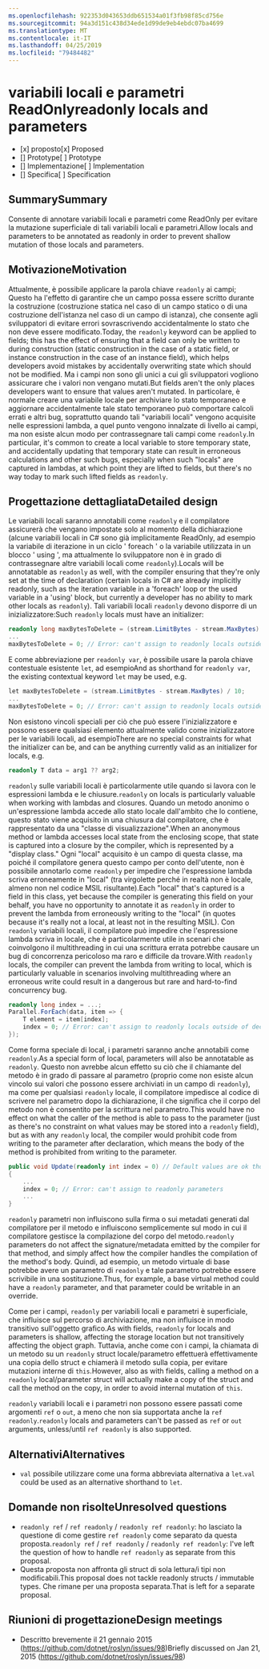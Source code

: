 ```yaml
---
ms.openlocfilehash: 922353d043653ddb651534a01f3fb98f85cd756e
ms.sourcegitcommit: 94a3d151c438d34ede1d99de9eb4ebdc07ba4699
ms.translationtype: MT
ms.contentlocale: it-IT
ms.lasthandoff: 04/25/2019
ms.locfileid: "79484482"
---
```

# <a name="readonly-locals-and-parameters"></a><span data-ttu-id="563be-101">variabili locali e parametri ReadOnly</span><span class="sxs-lookup"><span data-stu-id="563be-101">readonly locals and parameters</span></span>

* <span data-ttu-id="563be-102">[x] proposto</span><span class="sxs-lookup"><span data-stu-id="563be-102">[x] Proposed</span></span>
* <span data-ttu-id="563be-103">[] Prototype</span><span class="sxs-lookup"><span data-stu-id="563be-103">[ ] Prototype</span></span>
* <span data-ttu-id="563be-104">[] Implementazione</span><span class="sxs-lookup"><span data-stu-id="563be-104">[ ] Implementation</span></span>
* <span data-ttu-id="563be-105">[] Specifica</span><span class="sxs-lookup"><span data-stu-id="563be-105">[ ] Specification</span></span>

## <a name="summary"></a><span data-ttu-id="563be-106">Summary</span><span class="sxs-lookup"><span data-stu-id="563be-106">Summary</span></span>
[summary]: #summary

<span data-ttu-id="563be-107">Consente di annotare variabili locali e parametri come ReadOnly per evitare la mutazione superficiale di tali variabili locali e parametri.</span><span class="sxs-lookup"><span data-stu-id="563be-107">Allow locals and parameters to be annotated as readonly in order to prevent shallow mutation of those locals and parameters.</span></span>

## <a name="motivation"></a><span data-ttu-id="563be-108">Motivazione</span><span class="sxs-lookup"><span data-stu-id="563be-108">Motivation</span></span>
[motivation]: #motivation

<span data-ttu-id="563be-109">Attualmente, è possibile applicare la parola chiave `readonly` ai campi; Questo ha l'effetto di garantire che un campo possa essere scritto durante la costruzione (costruzione statica nel caso di un campo statico o di una costruzione dell'istanza nel caso di un campo di istanza), che consente agli sviluppatori di evitare errori sovrascrivendo accidentalmente lo stato che non deve essere modificato.</span><span class="sxs-lookup"><span data-stu-id="563be-109">Today, the `readonly` keyword can be applied to fields; this has the effect of ensuring that a field can only be written to during construction (static construction in the case of a static field, or instance construction in the case of an instance field), which helps developers avoid mistakes by accidentally overwriting state which should not be modified.</span></span> <span data-ttu-id="563be-110">Ma i campi non sono gli unici a cui gli sviluppatori vogliono assicurare che i valori non vengano mutati.</span><span class="sxs-lookup"><span data-stu-id="563be-110">But fields aren't the only places developers want to ensure that values aren't mutated.</span></span> <span data-ttu-id="563be-111">In particolare, è normale creare una variabile locale per archiviare lo stato temporaneo e aggiornare accidentalmente tale stato temporaneo può comportare calcoli errati e altri bug, soprattutto quando tali "variabili locali" vengono acquisite nelle espressioni lambda, a quel punto vengono innalzate di livello ai campi, ma non esiste alcun modo per contrassegnare tali campi come `readonly`.</span><span class="sxs-lookup"><span data-stu-id="563be-111">In particular, it's common to create a local variable to store temporary state, and accidentally updating that temporary state can result in erroneous calculations and other such bugs, especially when such "locals" are captured in lambdas, at which point they are lifted to fields, but there's no way today to mark such lifted fields as `readonly`.</span></span>

## <a name="detailed-design"></a><span data-ttu-id="563be-112">Progettazione dettagliata</span><span class="sxs-lookup"><span data-stu-id="563be-112">Detailed design</span></span>
[design]: #detailed-design

<span data-ttu-id="563be-113">Le variabili locali saranno annotabili come `readonly` e il compilatore assicurerà che vengano impostate solo al momento della dichiarazione (alcune variabili locali in C# sono già implicitamente ReadOnly, ad esempio la variabile di iterazione in un ciclo ' foreach ' o la variabile utilizzata in un blocco ' using ', ma attualmente lo sviluppatore non è in grado di contrassegnare altre variabili locali come `readonly`).</span><span class="sxs-lookup"><span data-stu-id="563be-113">Locals will be annotatable as `readonly` as well, with the compiler ensuring that they're only set at the time of declaration (certain locals in C# are already implicitly readonly, such as the iteration variable in a 'foreach' loop or the used variable in a 'using' block, but currently a developer has no ability to mark other locals as `readonly`).</span></span> <span data-ttu-id="563be-114">Tali variabili locali `readonly` devono disporre di un inizializzatore:</span><span class="sxs-lookup"><span data-stu-id="563be-114">Such `readonly` locals must have an initializer:</span></span>

```csharp
readonly long maxBytesToDelete = (stream.LimitBytes - stream.MaxBytes) / 10;
...
maxBytesToDelete = 0; // Error: can't assign to readonly locals outside of declaration
```

<span data-ttu-id="563be-115">E come abbreviazione per `readonly var`, è possibile usare la parola chiave contestuale esistente `let`, ad esempio</span><span class="sxs-lookup"><span data-stu-id="563be-115">And as shorthand for `readonly var`, the existing contextual keyword `let` may be used, e.g.</span></span>

```csharp
let maxBytesToDelete = (stream.LimitBytes - stream.MaxBytes) / 10;
...
maxBytesToDelete = 0; // Error: can't assign to readonly locals outside of declaration
```

<span data-ttu-id="563be-116">Non esistono vincoli speciali per ciò che può essere l'inizializzatore e possono essere qualsiasi elemento attualmente valido come inizializzatore per le variabili locali, ad esempio</span><span class="sxs-lookup"><span data-stu-id="563be-116">There are no special constraints for what the initializer can be, and can be anything currently valid as an initializer for locals, e.g.</span></span>

```csharp
readonly T data = arg1 ?? arg2;
```

<span data-ttu-id="563be-117">`readonly` sulle variabili locali è particolarmente utile quando si lavora con le espressioni lambda e le chiusure.</span><span class="sxs-lookup"><span data-stu-id="563be-117">`readonly` on locals is particularly valuable when working with lambdas and closures.</span></span> <span data-ttu-id="563be-118">Quando un metodo anonimo o un'espressione lambda accede allo stato locale dall'ambito che lo contiene, questo stato viene acquisito in una chiusura dal compilatore, che è rappresentato da una "classe di visualizzazione".</span><span class="sxs-lookup"><span data-stu-id="563be-118">When an anonymous method or lambda accesses local state from the enclosing scope, that state is captured into a closure by the compiler, which is represented by a "display class."</span></span>  <span data-ttu-id="563be-119">Ogni "local" acquisito è un campo di questa classe, ma poiché il compilatore genera questo campo per conto dell'utente, non è possibile annotarlo come `readonly` per impedire che l'espressione lambda scriva erroneamente in "local" (tra virgolette perché in realtà non è locale, almeno non nel codice MSIL risultante).</span><span class="sxs-lookup"><span data-stu-id="563be-119">Each "local" that's captured is a field in this class, yet because the compiler is generating this field on your behalf, you have no opportunity to annotate it as `readonly` in order to prevent the lambda from erroneously writing to the "local" (in quotes because it's really not a local, at least not in the resulting MSIL).</span></span> <span data-ttu-id="563be-120">Con `readonly` variabili locali, il compilatore può impedire che l'espressione lambda scriva in locale, che è particolarmente utile in scenari che coinvolgono il multithreading in cui una scrittura errata potrebbe causare un bug di concorrenza pericoloso ma raro e difficile da trovare.</span><span class="sxs-lookup"><span data-stu-id="563be-120">With `readonly` locals, the compiler can prevent the lambda from writing to local, which is particularly valuable in scenarios involving multithreading where an erroneous write could result in a dangerous but rare and hard-to-find concurrency bug.</span></span>

```csharp
readonly long index = ...;
Parallel.ForEach(data, item => {
    T element = item[index];
    index = 0; // Error: can't assign to readonly locals outside of declaration
});
```

<span data-ttu-id="563be-121">Come forma speciale di local, i parametri saranno anche annotabili come `readonly`.</span><span class="sxs-lookup"><span data-stu-id="563be-121">As a special form of local, parameters will also be annotatable as `readonly`.</span></span> <span data-ttu-id="563be-122">Questo non avrebbe alcun effetto su ciò che il chiamante del metodo è in grado di passare al parametro (proprio come non esiste alcun vincolo sui valori che possono essere archiviati in un campo di `readonly`), ma come per qualsiasi `readonly` locale, il compilatore impedisce al codice di scrivere nel parametro dopo la dichiarazione, il che significa che il corpo del metodo non è consentito per la scrittura nel parametro.</span><span class="sxs-lookup"><span data-stu-id="563be-122">This would have no effect on what the caller of the method is able to pass to the parameter (just as there's no constraint on what values may be stored into a `readonly` field), but as with any `readonly` local, the compiler would prohibit code from writing to the parameter after declaration, which means the body of the method is prohibited from writing to the parameter.</span></span>

```csharp
public void Update(readonly int index = 0) // Default values are ok though not required
{
    ...
    index = 0; // Error: can't assign to readonly parameters
    ...
}
```

<span data-ttu-id="563be-123">`readonly` parametri non influiscono sulla firma o sui metadati generati dal compilatore per il metodo e influiscono semplicemente sul modo in cui il compilatore gestisce la compilazione del corpo del metodo.</span><span class="sxs-lookup"><span data-stu-id="563be-123">`readonly` parameters do not affect the signature/metadata emitted by the compiler for that method, and simply affect how the compiler handles the compilation of the method's body.</span></span> <span data-ttu-id="563be-124">Quindi, ad esempio, un metodo virtuale di base potrebbe avere un parametro di `readonly` e tale parametro potrebbe essere scrivibile in una sostituzione.</span><span class="sxs-lookup"><span data-stu-id="563be-124">Thus, for example, a base virtual method could have a `readonly` parameter, and that parameter could be writable in an override.</span></span>

<span data-ttu-id="563be-125">Come per i campi, `readonly` per variabili locali e parametri è superficiale, che influisce sul percorso di archiviazione, ma non influisce in modo transitivo sull'oggetto grafico.</span><span class="sxs-lookup"><span data-stu-id="563be-125">As with fields, `readonly` for locals and parameters is shallow, affecting the storage location but not transitively affecting the object graph.</span></span> <span data-ttu-id="563be-126">Tuttavia, anche come con i campi, la chiamata di un metodo su un `readonly` struct locale/parametro effettuerà effettivamente una copia dello struct e chiamerà il metodo sulla copia, per evitare mutazioni interne di `this`.</span><span class="sxs-lookup"><span data-stu-id="563be-126">However, also as with fields, calling a method on a `readonly` local/parameter struct will actually make a copy of the struct and call the method on the copy, in order to avoid internal mutation of `this`.</span></span>

<span data-ttu-id="563be-127">`readonly` variabili locali e i parametri non possono essere passati come argomenti `ref` o `out`, a meno che non sia supportata anche la `ref readonly`.</span><span class="sxs-lookup"><span data-stu-id="563be-127">`readonly` locals and parameters can't be passed as `ref` or `out` arguments, unless/until `ref readonly` is also supported.</span></span>

## <a name="alternatives"></a><span data-ttu-id="563be-128">Alternativi</span><span class="sxs-lookup"><span data-stu-id="563be-128">Alternatives</span></span>
[alternatives]: #alternatives

- <span data-ttu-id="563be-129">`val` possibile utilizzare come una forma abbreviata alternativa a `let`.</span><span class="sxs-lookup"><span data-stu-id="563be-129">`val` could be used as an alternative shorthand to `let`.</span></span>

## <a name="unresolved-questions"></a><span data-ttu-id="563be-130">Domande non risolte</span><span class="sxs-lookup"><span data-stu-id="563be-130">Unresolved questions</span></span>
[unresolved]: #unresolved-questions

- <span data-ttu-id="563be-131">`readonly ref` / `ref readonly` / `readonly ref readonly`: ho lasciato la questione di come gestire `ref readonly` come separato da questa proposta.</span><span class="sxs-lookup"><span data-stu-id="563be-131">`readonly ref` / `ref readonly` / `readonly ref readonly`: I've left the question of how to handle `ref readonly` as separate from this proposal.</span></span>
- <span data-ttu-id="563be-132">Questa proposta non affronta gli struct di sola lettura/i tipi non modificabili.</span><span class="sxs-lookup"><span data-stu-id="563be-132">This proposal does not tackle readonly structs / immutable types.</span></span> <span data-ttu-id="563be-133">Che rimane per una proposta separata.</span><span class="sxs-lookup"><span data-stu-id="563be-133">That is left for a separate proposal.</span></span>

## <a name="design-meetings"></a><span data-ttu-id="563be-134">Riunioni di progettazione</span><span class="sxs-lookup"><span data-stu-id="563be-134">Design meetings</span></span>

- <span data-ttu-id="563be-135">Descritto brevemente il 21 gennaio 2015 (<https://github.com/dotnet/roslyn/issues/98>)</span><span class="sxs-lookup"><span data-stu-id="563be-135">Briefly discussed on Jan 21, 2015 (<https://github.com/dotnet/roslyn/issues/98>)</span></span>
